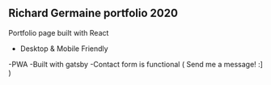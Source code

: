 ## Richard Germaine portfolio 2020

Portfolio page built with React

- Desktop & Mobile Friendly

-PWA
-Built with gatsby
-Contact form is functional ( Send me a message! :] )